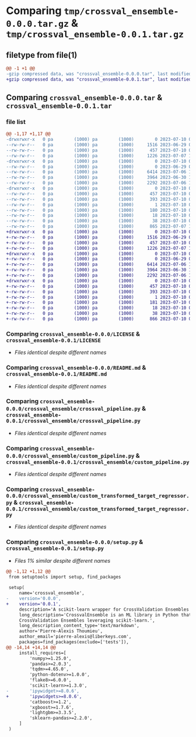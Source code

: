 # Comparing `tmp/crossval_ensemble-0.0.0.tar.gz` & `tmp/crossval_ensemble-0.0.1.tar.gz`

## filetype from file(1)

```diff
@@ -1 +1 @@
-gzip compressed data, was "crossval_ensemble-0.0.0.tar", last modified: Mon Jul 10 08:46:12 2023, max compression
+gzip compressed data, was "crossval_ensemble-0.0.1.tar", last modified: Mon Jul 10 09:02:16 2023, max compression
```

## Comparing `crossval_ensemble-0.0.0.tar` & `crossval_ensemble-0.0.1.tar`

### file list

```diff
@@ -1,17 +1,17 @@
-drwxrwxr-x   0 pa        (1000) pa        (1000)        0 2023-07-10 08:46:12.599448 crossval_ensemble-0.0.0/
--rw-rw-r--   0 pa        (1000) pa        (1000)     1516 2023-06-29 09:02:18.000000 crossval_ensemble-0.0.0/LICENSE
--rw-rw-r--   0 pa        (1000) pa        (1000)      457 2023-07-10 08:46:12.599448 crossval_ensemble-0.0.0/PKG-INFO
--rw-rw-r--   0 pa        (1000) pa        (1000)     1226 2023-07-07 16:06:51.000000 crossval_ensemble-0.0.0/README.md
-drwxrwxr-x   0 pa        (1000) pa        (1000)        0 2023-07-10 08:46:12.599448 crossval_ensemble-0.0.0/crossval_ensemble/
--rw-rw-r--   0 pa        (1000) pa        (1000)        0 2023-06-29 09:46:58.000000 crossval_ensemble-0.0.0/crossval_ensemble/__init__.py
--rw-rw-r--   0 pa        (1000) pa        (1000)     6414 2023-07-06 15:28:24.000000 crossval_ensemble-0.0.0/crossval_ensemble/crossval_pipeline.py
--rw-rw-r--   0 pa        (1000) pa        (1000)     3964 2023-06-30 13:58:02.000000 crossval_ensemble-0.0.0/crossval_ensemble/custom_pipeline.py
--rw-rw-r--   0 pa        (1000) pa        (1000)     2292 2023-07-06 16:06:36.000000 crossval_ensemble-0.0.0/crossval_ensemble/custom_transformed_target_regressor.py
-drwxrwxr-x   0 pa        (1000) pa        (1000)        0 2023-07-10 08:46:12.599448 crossval_ensemble-0.0.0/crossval_ensemble.egg-info/
--rw-rw-r--   0 pa        (1000) pa        (1000)      457 2023-07-10 08:46:12.000000 crossval_ensemble-0.0.0/crossval_ensemble.egg-info/PKG-INFO
--rw-rw-r--   0 pa        (1000) pa        (1000)      393 2023-07-10 08:46:12.000000 crossval_ensemble-0.0.0/crossval_ensemble.egg-info/SOURCES.txt
--rw-rw-r--   0 pa        (1000) pa        (1000)        1 2023-07-10 08:46:12.000000 crossval_ensemble-0.0.0/crossval_ensemble.egg-info/dependency_links.txt
--rw-rw-r--   0 pa        (1000) pa        (1000)      180 2023-07-10 08:46:12.000000 crossval_ensemble-0.0.0/crossval_ensemble.egg-info/requires.txt
--rw-rw-r--   0 pa        (1000) pa        (1000)       18 2023-07-10 08:46:12.000000 crossval_ensemble-0.0.0/crossval_ensemble.egg-info/top_level.txt
--rw-rw-r--   0 pa        (1000) pa        (1000)       38 2023-07-10 08:46:12.599448 crossval_ensemble-0.0.0/setup.cfg
--rw-rw-r--   0 pa        (1000) pa        (1000)      865 2023-07-07 15:56:15.000000 crossval_ensemble-0.0.0/setup.py
+drwxrwxr-x   0 pa        (1000) pa        (1000)        0 2023-07-10 09:02:16.084118 crossval_ensemble-0.0.1/
+-rw-rw-r--   0 pa        (1000) pa        (1000)     1516 2023-06-29 09:02:18.000000 crossval_ensemble-0.0.1/LICENSE
+-rw-rw-r--   0 pa        (1000) pa        (1000)      457 2023-07-10 09:02:16.084118 crossval_ensemble-0.0.1/PKG-INFO
+-rw-rw-r--   0 pa        (1000) pa        (1000)     1226 2023-07-07 16:06:51.000000 crossval_ensemble-0.0.1/README.md
+drwxrwxr-x   0 pa        (1000) pa        (1000)        0 2023-07-10 09:02:16.084118 crossval_ensemble-0.0.1/crossval_ensemble/
+-rw-rw-r--   0 pa        (1000) pa        (1000)        0 2023-06-29 09:46:58.000000 crossval_ensemble-0.0.1/crossval_ensemble/__init__.py
+-rw-rw-r--   0 pa        (1000) pa        (1000)     6414 2023-07-06 15:28:24.000000 crossval_ensemble-0.0.1/crossval_ensemble/crossval_pipeline.py
+-rw-rw-r--   0 pa        (1000) pa        (1000)     3964 2023-06-30 13:58:02.000000 crossval_ensemble-0.0.1/crossval_ensemble/custom_pipeline.py
+-rw-rw-r--   0 pa        (1000) pa        (1000)     2292 2023-07-06 16:06:36.000000 crossval_ensemble-0.0.1/crossval_ensemble/custom_transformed_target_regressor.py
+drwxrwxr-x   0 pa        (1000) pa        (1000)        0 2023-07-10 09:02:16.084118 crossval_ensemble-0.0.1/crossval_ensemble.egg-info/
+-rw-rw-r--   0 pa        (1000) pa        (1000)      457 2023-07-10 09:02:16.000000 crossval_ensemble-0.0.1/crossval_ensemble.egg-info/PKG-INFO
+-rw-rw-r--   0 pa        (1000) pa        (1000)      393 2023-07-10 09:02:16.000000 crossval_ensemble-0.0.1/crossval_ensemble.egg-info/SOURCES.txt
+-rw-rw-r--   0 pa        (1000) pa        (1000)        1 2023-07-10 09:02:16.000000 crossval_ensemble-0.0.1/crossval_ensemble.egg-info/dependency_links.txt
+-rw-rw-r--   0 pa        (1000) pa        (1000)      181 2023-07-10 09:02:16.000000 crossval_ensemble-0.0.1/crossval_ensemble.egg-info/requires.txt
+-rw-rw-r--   0 pa        (1000) pa        (1000)       18 2023-07-10 09:02:16.000000 crossval_ensemble-0.0.1/crossval_ensemble.egg-info/top_level.txt
+-rw-rw-r--   0 pa        (1000) pa        (1000)       38 2023-07-10 09:02:16.088117 crossval_ensemble-0.0.1/setup.cfg
+-rw-rw-r--   0 pa        (1000) pa        (1000)      866 2023-07-10 09:01:02.000000 crossval_ensemble-0.0.1/setup.py
```

### Comparing `crossval_ensemble-0.0.0/LICENSE` & `crossval_ensemble-0.0.1/LICENSE`

 * *Files identical despite different names*

### Comparing `crossval_ensemble-0.0.0/README.md` & `crossval_ensemble-0.0.1/README.md`

 * *Files identical despite different names*

### Comparing `crossval_ensemble-0.0.0/crossval_ensemble/crossval_pipeline.py` & `crossval_ensemble-0.0.1/crossval_ensemble/crossval_pipeline.py`

 * *Files identical despite different names*

### Comparing `crossval_ensemble-0.0.0/crossval_ensemble/custom_pipeline.py` & `crossval_ensemble-0.0.1/crossval_ensemble/custom_pipeline.py`

 * *Files identical despite different names*

### Comparing `crossval_ensemble-0.0.0/crossval_ensemble/custom_transformed_target_regressor.py` & `crossval_ensemble-0.0.1/crossval_ensemble/custom_transformed_target_regressor.py`

 * *Files identical despite different names*

### Comparing `crossval_ensemble-0.0.0/setup.py` & `crossval_ensemble-0.0.1/setup.py`

 * *Files 1% similar despite different names*

```diff
@@ -1,12 +1,12 @@
 from setuptools import setup, find_packages
 
 setup(
     name='crossval_ensemble',
-    version='0.0.0',
+    version='0.0.1',
     description='A scikit-learn wrapper for CrossValidation Ensembles',
     long_description='CrossvalEnsemble is an ML library in Python that allows to create\
     CrossValidation Ensembles leveraging scikit-learn.',
     long_description_content_type='text/markdown',
     author='Pierre-Alexis Thoumieu',
     author_email='pierre-alexis@liberkeys.com',
     packages=find_packages(exclude=['tests']),
@@ -14,14 +14,14 @@
     install_requires=[
         'numpy>=1.25.0',
         'pandas>=2.0.3',
         'tqdm>=4.65.0',
         'python-dotenv>=1.0.0',
         'flake8>=6.0.0',
         'scikit-learn>=1.3.0',
-        'ipywidget>=8.0.6',
+        'ipywidgets>=8.0.6',
         'catboost>=1.2',
         'xgboost>=1.7.6',
         'lightgbm>=3.3.5',
         'sklearn-pandas>=2.2.0',
     ]
 )
```

